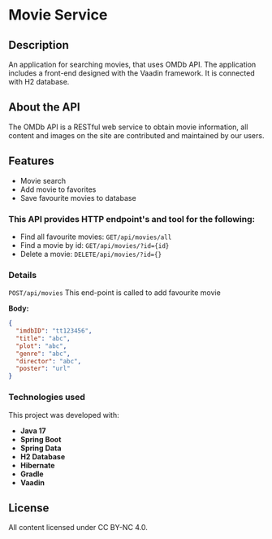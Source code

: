 # Movie Service

## Description
An application for searching movies, that uses OMDb API. The application includes a front-end designed with the Vaadin framework. 
It is connected with H2 database. 

## About the API
The OMDb API is a RESTful web service to obtain movie information, all content and images on the site are contributed and maintained by our users.

## Features
- Movie search
- Add movie to favorites
- Save favourite movies to database

### This API provides HTTP endpoint's and tool for the following:

- Find all favourite movies: `GET/api/movies/all`
- Find a movie by id: `GET/api/movies/?id={id}`
- Delete a movie: `DELETE/api/movies/?id={}`

### Details

`POST/api/movies`
This end-point is called to add favourite movie

**Body:**
```json
{
  "imdbID": "tt123456",
  "title": "abc",
  "plot": "abc",
  "genre": "abc",
  "director": "abc",
  "poster": "url"
}
```

### Technologies used

This project was developed with:

- **Java 17**
- **Spring Boot**
- **Spring Data**
- **H2 Database**
- **Hibernate**
- **Gradle**
- **Vaadin**

## License
All content licensed under CC BY-NC 4.0.
